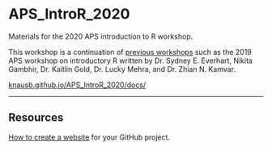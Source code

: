 # APS_IntroR_2020
Materials for the 2020 APS introduction to R workshop.

This workshop is a continuation of [previous workshops](https://github.com/everhartlab/APS_IntroR_2019) such as the 2019 APS workshop on introductory R written by Dr. Sydney E. Everhart, Nikita Gambhir, Dr. Kaitlin Gold, Dr. Lucky Mehra, and Dr. Zhian N. Kamvar.

[knausb.github.io/APS_IntroR_2020/docs/](knausb.github.io/APS_IntroR_2020/docs/)


---

## Resources

[How to create a website](https://pages.github.com/) for your GitHub project.
